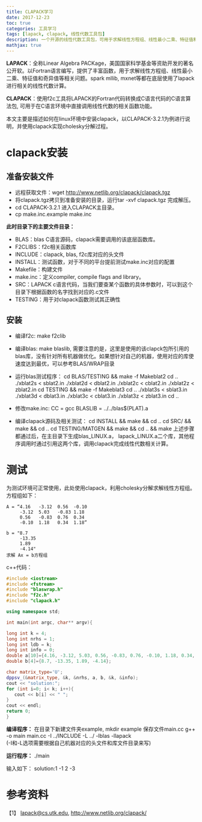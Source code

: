 ```yaml
---
title: CLAPACK学习
date: 2017-12-23
toc: true
categories: 工具学习
tags: [lapack, clapack, 线性代数工具包]
description: 一个开源的线性代数工具包，可用于求解线性方程组、线性最小二乘、特征值和奇异值等相关问题
mathjax: true
---
```


<script type="text/x-mathjax-config">
  MathJax.Hub.Config({
    extensions: ["tex2jax.js"],
    jax: ["input/TeX"],
    tex2jax: {
      inlineMath: [ ['$','$'], ['\\(','\\)'] ],
      displayMath: [ ['$$','$$']],
      processEscapes: true
    }
  });
</script>
<script type="text/javascript" src="https://cdn.mathjax.org/mathjax/latest/MathJax.js?config=TeX-AMS_HTML,http://myserver.com/MathJax/config/local/local.js">
</script>


**LAPACK**：全称Linear Algebra PACKage，美国国家科学基金等资助开发的著名公开软。以Fortran语言编写，提供了丰富函数，用于求解线性方程组、线性最小二乘、特征值和奇异值等相关问题。spark mllib, mxnet等都在底层使用了lapack进行相关的线性代数计算。

**CLAPACK**：使用f2c工具将LAPACK的Fortran代码转换成C语言代码的C语言算法包, 可用于在C语言环境中直接调用线性代数的相关函数功能。

本文主要是描述如何在linux环境中安装clapack，以CLAPACK-3.2.1为例进行说明，并使用clapack实现cholesky分解过程。

# clapack安装
## 准备安装文件
* 远程获取文件：wget http://www.netlib.org/clapack/clapack.tgz  
* 将clapack.tgz拷贝到准备安装的目录，运行tar -xvf clapack.tgz 完成解压。
* cd CLAPACK-3.2.1 进入CLAPACK主目录。
* cp make.inc.example make.inc 

**此时目录下的主要文件目录：**

* BLAS：blas C语言源码，clapack需要调用的该底层函数库。
* F2CLIBS：f2c相关函数库
* INCLUDE：clapack, blas, f2c库对应的头文件
* INSTALL：测试函数，对于不同的平台提前测试make.inc对应的配置
* Makefile：构建文件
* make.inc：定义compiler, compile flags and library。
* SRC：LAPACK c语言代码，当我们要查某个函数的具体参数时，可以到这个目录下根据函数的名字找到对应的.c文件
* TESTING：用于对clapack函数测试其正确性

## 安装
* 编译f2c: make f2clib
* 编译blas: make blaslib, 需要注意的是，这里是使用的该clapck包所引用的blas库，没有针对所有机器做优化。如果想针对自己的机器，使用对应的库使速度达到最优，可以参考BLAS/WRAP目录
* 运行blas测试程序：
  cd BLAS/TESTING && make -f Makeblat2
  cd ..
  ./xblat2s < sblat2.in
  ./xblat2d < dblat2.in
  ./xblat2c < cblat2.in
  ./xblat2z < zblat2.in
  cd TESTING && make -f Makeblat3
  cd ..
	./xblat3s < sblat3.in
	./xblat3d < dblat3.in
	./xblat3c < cblat3.in
	./xblat3z < zblat3.in
  cd ..
* 修改make.inc:
  CC        = gcc
  BLASLIB      = ../../blas$(PLAT).a

* 编译clapack源码及相关测试：
  cd INSTALL && make && cd ..
  cd SRC/ && make && cd ..
  cd TESTING/MATGEN && make && cd .. && make
  上述步骤都通过后，在主目录下生成blas_LINUX.a， lapack_LINUX.a二个库，其他程序调用时通过引用这两个库，调用clapack完成线性代数相关计算。  
 
# 测试
   为测试环境可正常使用，此处使用clapack，利用cholesky分解求解线性方程组。
   方程组如下：
   ```
   A = “4.16   -3.12  0.56  -0.10
        -3.12  5.03   -0.83 1.18
        0.56   -0.83  0.76  0.34
        -0.10  1.18   0.34  1.18”
                          
   b = "8.7
        -13.35
        1.89
        -4.14"
   求解 Ax = b方程组
   ```
   
   c++代码：
   ```c++
#include <iostream>
#include <fstream>
#include "blaswrap.h"
#include "f2c.h"
#include "clapack.h"

using namespace std;

int main(int argc, char** argv){

  long int k = 4;
  long int nrhs = 1;
  long int ldb = k;
  long int info = 0;
  double a[10]={4.16, -3.12, 5.03, 0.56, -0.83, 0.76, -0.10, 1.18, 0.34, 1.18};
  double b[4]={8.7, -13.35, 1.89, -4.14};
  
  char matrix_type='U'; 
  dppsv_(&matrix_type, &k, &nrhs, a, b, &k, &info);
  cout << "solution:";
  for (int i=0; i< k; i++){
      cout << b[i] << " ";
  }
  cout << endl;
  return 0;
}
   ```
**编译程序：**
在目录下新建文件夹example, mkdir example
保存文件main.cc
g++ -o main main.cc -I ../INCLUDE -L ../ -lblas -llapack   
(-I和-L选项需要根据自己机器对应的头文件和库文件目录来写)

**运行程序：**
./main

输入如下： solution:1 -1 2 -3
 
# 参考资料
【1】 lapack@cs.utk.edu, http://www.netlib.org/clapack/


